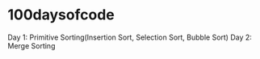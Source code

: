 # 100daysofcode
Day 1: Primitive Sorting(Insertion Sort, Selection Sort, Bubble Sort)
Day 2: Merge Sorting
